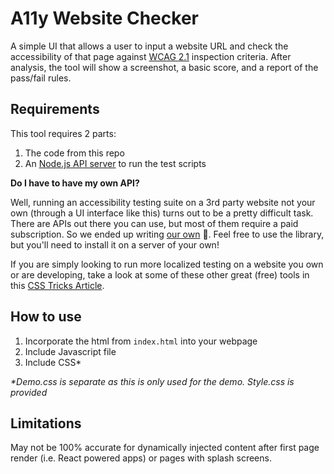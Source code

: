 # A11y Website Checker

A simple UI that allows a user to input a website URL and check the accessibility of that page against [WCAG 2.1](https://www.w3.org/WAI/WCAG21/quickref/) inspection criteria. After analysis, the tool will show a screenshot, a basic score, and a report of the pass/fail rules.

## Requirements

This tool requires 2 parts:

1. The code from this repo
2. An [Node.js API server](https://github.com/walkwest/a11y-audit-server) to run the test scripts

**Do I have to have my own API?**

Well, running an accessibility testing suite on a 3rd party website not your own (through a UI interface like this) turns out to be a pretty difficult task. There are APIs out there you can use, but most of them require a paid subscription. So we ended up writing [our own](https://github.com/walkwest/a11y-audit-server) :muscle:. Feel free to use the library, but you'll need to install it on a server of your own!

If you are simply looking to run more localized testing on a website you own or are developing, take a look at some of these other great (free) tools in this [CSS Tricks Article](https://css-tricks.com/accessibility-testing-tools/).

## How to use

1. Incorporate the html from `index.html` into your webpage
2. Include Javascript file
3. Include CSS*

*\*Demo.css is separate as this is only used for the demo. Style.css is provided*

## Limitations

May not be 100% accurate for dynamically injected content after first page render (i.e. React powered apps) or pages with splash screens.